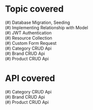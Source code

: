 # Topic covered

(#) Database Migration, Seeding </br>
(#) Implementing Relationship with Model </br>
(#) JWT Authentication </br>
(#) Resource Collection </br>
(#) Custom Form Request </br>
(#) Category CRUD Api </br>
(#) Brand CRUD Api </br>
(#) Product CRUD Api </br>

# API covered
(#) Category CRUD Api </br>
(#) Brand CRUD Api </br>
(#) Product CRUD Api </br>

